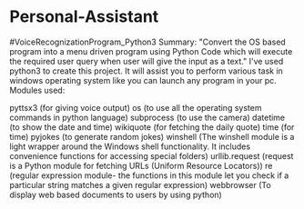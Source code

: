 # Personal-Assistant
#VoiceRecognizationProgram_Python3 Summary: "Convert the OS based program into a menu driven program using Python Code which will execute the required user query when user will give the input as a text."  I've used python3 to create this project. It will assist you to perform various task in windows operating system like you can launch any program in your pc. 
Modules used:

pyttsx3 (for giving voice output)
os (to use all the operating system commands in python language)
subprocess (to use the camera)
datetime (to show the date and time)
wikiquote (for fetching the daily quote)
time (for time)
pyjokes (to generate random jokes)
winshell (The winshell module is a light wrapper around the Windows shell functionality. It includes convenience functions for accessing special folders)
urllib.request (request is a Python module for fetching URLs (Uniform Resource Locators))
re (regular expression module- the functions in this module let you check if a particular string matches a given regular expression)
webbrowser (To display web based documents to users by using python)
